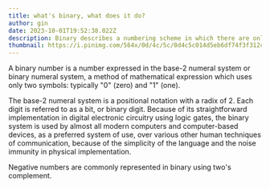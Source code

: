 ```yaml
---
title: what's binary, what does it do?
author: gin
date: 2023-10-01T19:52:38.022Z
description: Binary describes a numbering scheme in which there are only two possible values for each digit
thumbnail: https://i.pinimg.com/564x/0d/4c/5c/0d4c5c014d5eb6df74f3f312cbbf76b2.jpg
---
```


A binary number is a number expressed in the base-2 numeral system or binary numeral system, a method of mathematical expression which uses only two symbols: typically "0" (zero) and "1" (one).

The base-2 numeral system is a positional notation with a radix of 2. Each digit is referred to as a bit, or binary digit. Because of its straightforward implementation in digital electronic circuitry using logic gates, the binary system is used by almost all modern computers and computer-based devices, as a preferred system of use, over various other human techniques of communication, because of the simplicity of the language and the noise immunity in physical implementation.

Negative numbers are commonly represented in binary using two's complement. 